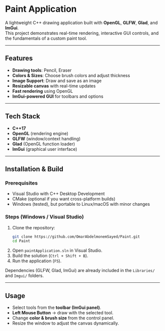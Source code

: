 # Paint Application

A lightweight C++ drawing application built with **OpenGL**, **GLFW**, **Glad**, and **ImGui**.  
This project demonstrates real-time rendering, interactive GUI controls, and the fundamentals of a custom paint tool.

---

## Features
- **Drawing tools**: Pencil, Eraser   
- **Colors & Sizes**: Choose brush colors and adjust thickness  
- **Image Support**: Draw and save as an image   
- **Resizable canvas** with real-time updates  
- **Fast rendering** using OpenGL  
- **ImGui-powered GUI** for toolbars and options  

---

## Tech Stack
- **C++17**  
- **OpenGL** (rendering engine)  
- **GLFW** (window/context handling)  
- **Glad** (OpenGL function loader)  
- **ImGui** (graphical user interface)  

---

## Installation & Build

### Prerequisites
- Visual Studio with C++ Desktop Development  
- CMake (optional if you want cross-platform builds)  
- Windows (tested), but portable to Linux/macOS with minor changes  

### Steps (Windows / Visual Studio)
1. Clone the repository:
   ```bash
   git clone https://github.com/OmarAbdelmonemSayed/Paint.git
   cd Paint
   ```
2. Open `paintApplication.sln` in Visual Studio.  
3. Build the solution (`Ctrl + Shift + B`).  
4. Run the application (`F5`).  

Dependencies (GLFW, Glad, ImGui) are already included in the `Libraries/` and `Imgui/` folders.  

---

## Usage
- Select tools from the **toolbar (ImGui panel)**.  
- **Left Mouse Button** → draw with the selected tool.    
- Change **color & brush size** from the control panel.  
- Resize the window to adjust the canvas dynamically.
